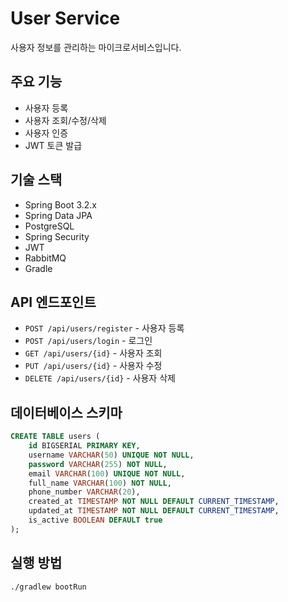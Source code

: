 # User Service

사용자 정보를 관리하는 마이크로서비스입니다.

## 주요 기능
- 사용자 등록
- 사용자 조회/수정/삭제
- 사용자 인증
- JWT 토큰 발급

## 기술 스택
- Spring Boot 3.2.x
- Spring Data JPA
- PostgreSQL
- Spring Security
- JWT
- RabbitMQ
- Gradle

## API 엔드포인트
- `POST /api/users/register` - 사용자 등록
- `POST /api/users/login` - 로그인
- `GET /api/users/{id}` - 사용자 조회
- `PUT /api/users/{id}` - 사용자 수정
- `DELETE /api/users/{id}` - 사용자 삭제

## 데이터베이스 스키마
```sql
CREATE TABLE users (
    id BIGSERIAL PRIMARY KEY,
    username VARCHAR(50) UNIQUE NOT NULL,
    password VARCHAR(255) NOT NULL,
    email VARCHAR(100) UNIQUE NOT NULL,
    full_name VARCHAR(100) NOT NULL,
    phone_number VARCHAR(20),
    created_at TIMESTAMP NOT NULL DEFAULT CURRENT_TIMESTAMP,
    updated_at TIMESTAMP NOT NULL DEFAULT CURRENT_TIMESTAMP,
    is_active BOOLEAN DEFAULT true
);
```

## 실행 방법
```bash
./gradlew bootRun
```
